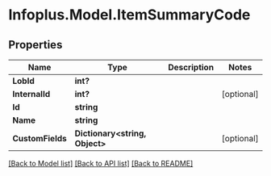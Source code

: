 # Infoplus.Model.ItemSummaryCode
## Properties

Name | Type | Description | Notes
------------ | ------------- | ------------- | -------------
**LobId** | **int?** |  | 
**InternalId** | **int?** |  | [optional] 
**Id** | **string** |  | 
**Name** | **string** |  | 
**CustomFields** | **Dictionary&lt;string, Object&gt;** |  | [optional] 

[[Back to Model list]](../README.md#documentation-for-models) [[Back to API list]](../README.md#documentation-for-api-endpoints) [[Back to README]](../README.md)

